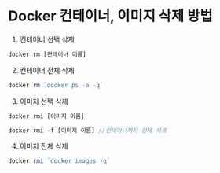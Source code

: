 # Docker 컨테이너, 이미지 삭제 방법

1.  컨테이너 선택 삭제

   ```javascript
   docker rm [컨테이너 이름]
   ```

2.  컨테이너 전체 삭제

   ```javascript
   docker rm `docker ps -a -q`
   ```

3.  이미지 선택 삭제

   ```javascript
   docker rmi [이미지 이름]
   
   docker rmi -f [이미지 이름] //컨테이너까지 강제 삭제
   ```

4. 이미지 전체 삭제

  ```javascript
  docker rmi `docker images -q`
  ```
